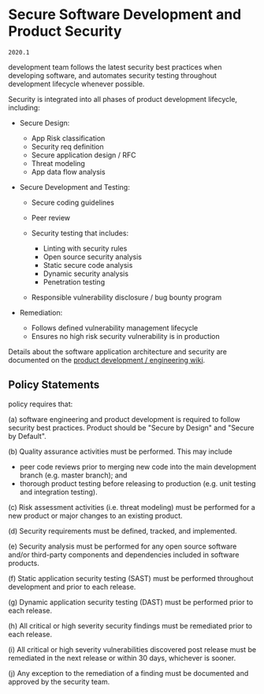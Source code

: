 # Secure Software Development and Product Security

`2020.1`

 development team follows the latest security best practices when
developing software, and automates security testing throughout development
lifecycle whenever possible.

Security is integrated into all phases of  product development lifecycle,
including:

* Secure Design:

    - App Risk classification
    - Security req definition
    - Secure application design / RFC
    - Threat modeling
    - App data flow analysis

* Secure Development and Testing: 

    - Secure coding guidelines
    - Peer review
    - Security testing that includes:

        - Linting with security rules
        - Open source security analysis
        - Static secure code analysis
        - Dynamic security analysis
        - Penetration testing

    - Responsible vulnerability disclosure / bug bounty program

* Remediation: 

    - Follows defined vulnerability management lifecycle
    - Ensures no high risk security vulnerability is in production

Details about the  software application architecture and
security are documented on the [product development / engineering wiki]().

## Policy Statements

 policy requires that:

(a)  software engineering and product development is required to follow
security best practices. Product should be "Secure by Design" and "Secure by
Default".

(b) Quality assurance activities must be performed.  This may include

  * peer code reviews prior to merging new code into the main development branch
    (e.g. master branch); and
  * thorough product testing before releasing to production (e.g. unit testing
    and integration testing).

(c) Risk assessment activities (i.e. threat modeling) must be performed for a
new product or major changes to an existing product.

(d) Security requirements must be defined, tracked, and implemented.

(e) Security analysis must be performed for any open source software and/or
third-party components and dependencies included in  software products.

(f) Static application security testing (SAST) must be performed throughout
development and prior to each release.

(g) Dynamic application security testing (DAST) must be performed prior to each
release.

(h) All critical or high severity security findings must be remediated prior to
each release.

(i) All critical or high severity vulnerabilities discovered post release must
be remediated in the next release or within 30 days, whichever is sooner.

(j) Any exception to the remediation of a finding must be documented and
approved by the security team.